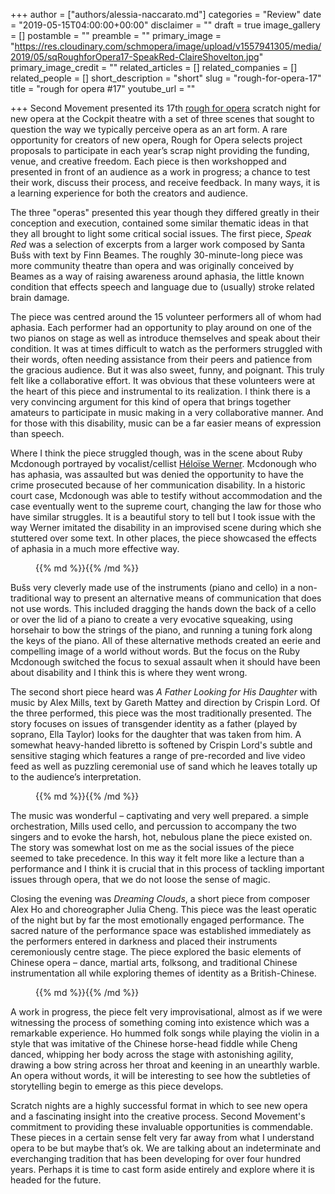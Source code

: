 +++
author = ["authors/alessia-naccarato.md"]
categories = "Review"
date = "2019-05-15T04:00:00+00:00"
disclaimer = ""
draft = true
image_gallery = []
postamble = ""
preamble = ""
primary_image = "https://res.cloudinary.com/schmopera/image/upload/v1557941305/media/2019/05/sqRoughforOpera17-SpeakRed-ClaireShovelton.jpg"
primary_image_credit = ""
related_articles = []
related_companies = []
related_people = []
short_description = "short"
slug = "rough-for-opera-17"
title = "rough for opera #17"
youtube_url = ""

+++
Second Movement presented its 17th [rough for opera](https://secondmovement.org.uk/) scratch night for new opera at the Cockpit theatre with a set of three scenes that sought to question the way we typically perceive opera as an art form. A rare opportunity for creators of new opera, Rough for Opera selects project proposals to participate in each year’s scrap night providing the funding, venue, and creative freedom. Each piece is then workshopped and presented in front of an audience as a work in progress; a chance to test their work, discuss their process, and receive feedback. In many ways, it is a learning experience for both the creators and audience.

The three "operas" presented this year though they differed greatly in their conception and execution, contained some similar thematic ideas in that they all brought to light some critical social issues. The first piece, _Speak Red_ was a selection of excerpts from a larger work composed by Santa Bušs with text by Finn Beames. The roughly 30-minute-long piece was more community theatre than opera and was originally conceived by Beames as a way of raising awareness around aphasia, the little known condition that effects speech and language due to (usually) stroke related brain damage.

The piece was centred around the 15 volunteer performers all of whom had aphasia. Each performer had an opportunity to play around on one of the two pianos on stage as well as introduce themselves and speak about their condition. It was at times difficult to watch as the performers struggled with their words, often needing assistance from their peers and patience from the gracious audience. But it was also sweet, funny, and poignant. This truly felt like a collaborative effort. It was obvious that these volunteers were at the heart of this piece and instrumental to its realization. I think there is a very convincing argument for this kind of opera that brings together amateurs to participate in music making in a very collaborative manner. And for those with this disability, music can be a far easier means of expression than speech.

Where I think the piece struggled though, was in the scene about Ruby Mcdonough portrayed by vocalist/cellist [Héloïse Werner](/talking-with-singers-heloise-werner/). Mcdonough who has aphasia, was assaulted but was denied the opportunity to have the crime prosecuted because of her communication disability. In a historic court case, Mcdonough was able to testify without accommodation and the case eventually went to the supreme court, changing the law for those who have similar struggles. It is a beautiful story to tell but I took issue with the way Werner imitated the disability in an improvised scene during which she stuttered over some text. In other places, the piece showcased the effects of aphasia in a much more effective way.

<figure data-type="image">{{% md %}}{{% /md %}}

<figcaption></figcaption>

</figure>

Bušs very cleverly made use of the instruments (piano and cello) in a non-traditional way to present an alternative means of communication that does not use words. This included dragging the hands down the back of a cello or over the lid of a piano to create a very evocative squeaking, using horsehair to bow the strings of the piano, and running a tuning fork along the keys of the piano. All of these alternative methods created an eerie and compelling image of a world without words. But the focus on the Ruby Mcdonough switched the focus to sexual assault when it should have been about disability and I think this is where they went wrong.

The second short piece heard was _A Father Looking for His Daughter_ with music by Alex Mills, text by Gareth Mattey and direction by Crispin Lord. Of the three performed, this piece was the most traditionally presented. The story focuses on issues of transgender identity as a father (played by soprano, Ella Taylor) looks for the daughter that was taken from him. A somewhat heavy-handed libretto is softened by Crispin Lord's subtle and sensitive staging which features a range of pre-recorded and live video feed as well as puzzling ceremonial use of sand which he leaves totally up to the audience’s interpretation.

<figure data-type="image">{{% md %}}{{% /md %}}

<figcaption></figcaption>

</figure>

The music was wonderful – captivating and very well prepared. a simple orchestration, Mills used cello, and percussion to accompany the two singers and to evoke the harsh, hot, nebulous plane the piece existed on. The story was somewhat lost on me as the social issues of the piece seemed to take precedence. In this way it felt more like a lecture than a performance and I think it is crucial that in this process of tackling important issues through opera, that we do not loose the sense of magic.

Closing the evening was _Dreaming Clouds_, a short piece from composer Alex Ho and choreographer Julia Cheng. This piece was the least operatic of the night but by far the most emotionally engaged performance. The sacred nature of the performance space was established immediately as the performers entered in darkness and placed their instruments ceremoniously centre stage. The piece explored the basic elements of Chinese opera – dance, martial arts, folksong, and traditional Chinese instrumentation all while exploring themes of identity as a British-Chinese.

<figure data-type="image">{{% md %}}{{% /md %}}

<figcaption></figcaption>

</figure>

A work in progress, the piece felt very improvisational, almost as if we were witnessing the process of something coming into existence which was a remarkable experience. Ho hummed folk songs while playing the violin in a style that was imitative of the Chinese horse-head fiddle while Cheng danced, whipping her body across the stage with astonishing agility, drawing a bow string across her throat and keening in an unearthly warble. An opera without words, it will be interesting to see how the subtleties of storytelling begin to emerge as this piece develops.

Scratch nights are a highly successful format in which to see new opera and a fascinating insight into the creative process. Second Movement's commitment to providing these invaluable opportunities is commendable. These pieces in a certain sense felt very far away from what I understand opera to be but maybe that’s ok. We are talking about an indeterminate and everchanging tradition that has been developing for over four hundred years. Perhaps it is time to cast form aside entirely and explore where it is headed for the future.